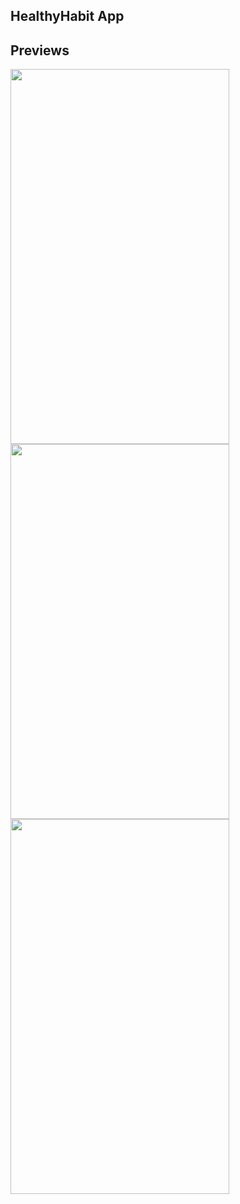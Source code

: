 ## HealthyHabit App

## Previews

  <img src="https://github.com/user-attachments/assets/76ffc5ad-e460-41fd-b927-ce314135093f" width="350" height="600">
  <img src="https://github.com/user-attachments/assets/eb63e551-6e96-44b4-9625-b16c011afeea" width="350" height="600">
  <img src="https://github.com/user-attachments/assets/e4434bf4-d6be-4809-ba6d-27d9d7b9d294" width="350" height="600">
